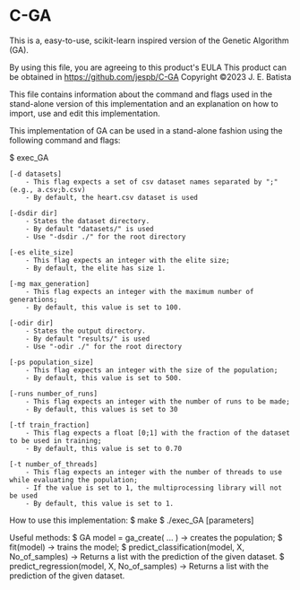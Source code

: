 # C-GA
This is a, easy-to-use, scikit-learn inspired version of the Genetic Algorithm (GA).


By using this file, you are agreeing to this product's EULA
This product can be obtained in https://github.com/jespb/C-GA
Copyright ©2023 J. E. Batista


This file contains information about the command and flags used in the stand-alone version of this implementation and an explanation on how to import, use and edit this implementation.


This implementation of GA can be used in a stand-alone fashion using the following command and flags:

$ exec_GA
	
	[-d datasets] 
		- This flag expects a set of csv dataset names separated by ";" (e.g., a.csv;b.csv)
		- By default, the heart.csv dataset is used		

	[-dsdir dir] 
		- States the dataset directory. 
		- By default "datasets/" is used 
		- Use "-dsdir ./" for the root directory	

	[-es elite_size]
		- This flag expects an integer with the elite size;
		- By default, the elite has size 1.	

	[-mg max_generation]
		- This flag expects an integer with the maximum number of generations;
		- By default, this value is set to 100.

	[-odir dir] 
		- States the output directory. 
		- By default "results/" is used 
		- Use "-odir ./" for the root directory

	[-ps population_size]
		- This flag expects an integer with the size of the population;
		- By default, this value is set to 500.

	[-runs number_of_runs] 
		- This flag expects an integer with the number of runs to be made;
		- By default, this values is set to 30
	
	[-tf train_fraction]
		- This flag expects a float [0;1] with the fraction of the dataset to be used in training;
		- By default, this value is set to 0.70

	[-t number_of_threads]
		- This flag expects an integer with the number of threads to use while evaluating the population;
		- If the value is set to 1, the multiprocessing library will not be used 
		- By default, this value is set to 1.




How to use this implementation:
	$ make
	$ ./exec_GA [parameters]


Useful methods:
	$ GA model = ga_create( ... )		-> creates the population;
	$ fit(model)						-> trains the model;
	$ predict_classification(model, X, No_of_samples)	-> Returns a list with the prediction of the given dataset.
	$ predict_regression(model, X, No_of_samples)   	-> Returns a list with the prediction of the given dataset.


